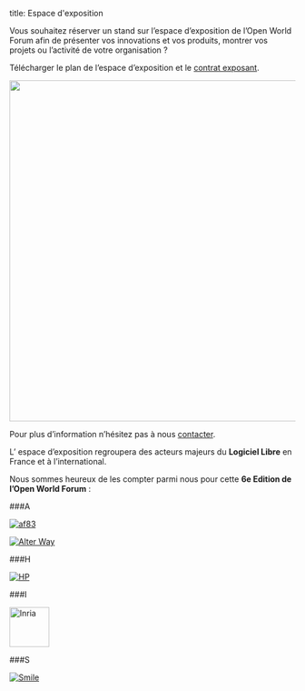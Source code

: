 title: Espace d'exposition

Vous souhaitez réserver un stand sur l’espace d’exposition de l’Open World Forum afin de présenter vos innovations et vos produits, montrer vos projets ou l’activité de votre organisation ?

Télécharger le plan de l’espace d’exposition et le <a href="/static/Documents/ParticipationContract_OWF2013.pdf" target="_blank">contrat exposant</a>.

<a href="/static/Documents/OWF_PlanExpo.pdf" target="_blank"><img src="/static/pictures/plan OWF.PNG" width="600"></a>

Pour plus d’information n’hésitez pas à nous [contacter][2].

[2]: mailto:participation%40openworldforum.org


L’ espace d’exposition regroupera des acteurs majeurs du **Logiciel Libre** en France et à l’international. 

Nous sommes heureux de les compter parmi nous pour cette **6e Edition de l’Open World Forum** : 


###A

<a href="http://af83.com/" target="_blank" ><img src="/static/pictures/sponsors/af83_logoSponsor2.png" alt="af83"></a>

<a href="http://www.alterway.fr/" target="_blank"><img src="/static/pictures/sponsors/ogo_aw_rvb_copie.png" alt="Alter Way"> </a>

###H

<a href="http://www.hp.com/" target="_blank"><img src="/static/pictures/sponsors/Hewlett-Packard_logoSponsor.png" alt="HP"> </a>

###I

<a href="http://www.inria.fr/" target="_blank"><img src="/static/pictures/page sponsor et organisateurs/INRIA_sponsor page.jpg" height="70px" alt="Inria"> </a>

###S

<a href="http://www.smile.fr/" target="_blank"><img src="/static/pictures/sponsors/Smile_logoSponsor2.png" alt="Smile"> </a>
